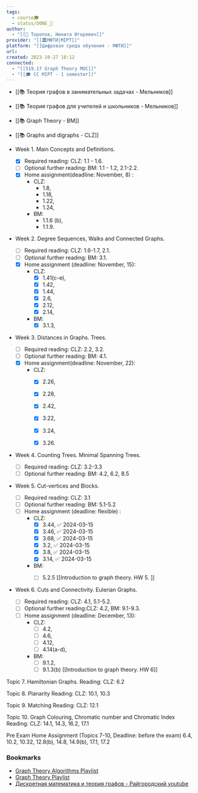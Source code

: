 ```yaml
---
tags:
  - course🎓
  - status/DONE_🌳
author:
  - "[[👤 Торопов, Никита Игоревич]]"
provider: "[[🏛МФТИ|MIPT]]"
platform: "[[Цифровая среда обучения - МФТИ]]"
url: 
created: 2023-10-27 18:12
connected:
  - "[[519.17 Graph Theory MOC]]"
  - "[[🎓 CC MIPT - 1 semester]]"
---
```

- [[📚 Теория графов в занимательных задачах - Мельников]]
- [[📚 Теория графов для учителей и школьников - Мельников]]
- [[📚 Graph Theory - BM]]
- [[📚 Graphs and digraphs - CLZ]]


- Week 1. Main Concepts and Definitions.
    - [x] Required reading: CLZ: 1.1 - 1.6.
    - [ ] Optional further reading: BM: 1.1 - 1.2, 2.1-2.2.
    - [x] Home assignment(deadline: November, 8) : 
        - CLZ: 
            - 1.8, 
            - 1.18, 
            - 1.22, 
            - 1.24, 
        - BM: 
            - 1.1.6 (b),
            - 1.1.9. 

- Week 2. Degree Sequences, Walks and Connected Graphs.
    - [ ] Required reading: CLZ: 1.6-1.7, 2.1.
    - [ ] Optional further reading: BM: 3.1.
    - [x] Home assignment (deadline: November, 15): 
        - CLZ: 
            - [x] 1.41(c-e), 
            - [x] 1.42, 
            - [x] 1.44, 
            - [x] 2.6, 
            - [x] 2.12, 
            - [x] 2.14, 
        - BM: 
            - [x] 3.1.3,

- Week 3. Distances in Graphs. Trees.
    - [ ] Required reading: CLZ: 2.2, 3.2.
    - [ ] Optional further reading: BM: 4.1.
    - [x] Home assignment(deadline: November, 22): 
        - CLZ: 
            - [x] 2.26, 
            - [x] 2.28, 
            - [x] 2.42, 
            - [x] 3.22, 
            - [x] 3.24, 
            - [x] 3.26. 


- Week 4. Counting Trees. Minimal Spanning Trees.
    - [ ] Required reading: CLZ: 3.2-3.3
    - [ ] Optional further reading: BM: 4.2, 6.2, 8.5

- Week 5. Cut-vertices and Blocks. 
    - [ ] Required reading: CLZ: 3.1
    - [ ] Optional further reading: BM: 5.1-5.2
    - [ ] Home assignment (deadline: flexible) : 
        - CLZ: 
            - [x] 3.44, ✅ 2024-03-15
            - [x] 3.46, ✅ 2024-03-15
            - [x] 3.68, ✅ 2024-03-15
            - [x] 3.2, ✅ 2024-03-15
            - [x] 3.8, ✅ 2024-03-15
            - [x] 3.14, ✅ 2024-03-15
        - BM: 
            - [ ] 5.2.5 
[[Introduction to graph theory. HW 5. ]]



- Week 6. Cuts and Connectivity. Eulerian Graphs.
    - [ ] Required reading: CLZ: 4.1, 5.1-5.2.
    - [ ] Optional further reading:CLZ: 4.2, BM: 9.1-9.3.
    - [ ] Home assignment (deadline: December, 13): 
        - CLZ: 
            - [ ] 4.2, 
            - [ ] 4.6, 
            - [ ] 4.12, 
            - [ ] 4.14(a-d), 
        - BM: 
            - [ ] 9.1.2, 
            - [ ] 9.1.3(b) 
[[Introduction to graph theory. HW 6]]

Topic 7. Hamiltonian Graphs.
Reading: CLZ: 6.2

Topic 8. Planarity
Reading: CLZ: 10.1, 10.3

Topic 9. Matching
Reading: CLZ: 12.1

Topic 10. Graph Colouring, Chromatic number and Chromatic Index
Reading: CLZ: 14.1, 14.3, 16.2, 17.1

Pre Exam Home Assignment (Topics 7-10, Deadline: before the exam)
6.4, 10.2, 10.32, 12.8(b), 14.8, 14.9(b), 17.1, 17.2




### Bookmarks
- [Graph Theory Algorithms Playlist](https://www.youtube.com/playlist?list=PLDV1Zeh2NRsDGO4--qE8yH72HFL1Km93P)
- [Graph Theory Playlist](https://www.youtube.com/watch?v=ZQY4IfEcGvM&list=PLztBpqftvzxXBhbYxoaZJmnZF6AUQr1mH)
- [Дискретная математика и теория графов - Райгородский youtube](https://www.youtube.com/playlist?list=PL51E_hyhGzZJaLpmOqmo-qf4zTpqXM_ol)
